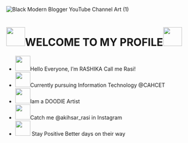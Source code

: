 ![Black Modern Blogger YouTube Channel Art (1)](https://user-images.githubusercontent.com/111967006/197776204-ea607e3c-27ec-41e3-8637-34459798e83c.gif)



# <img src="https://user-images.githubusercontent.com/111967006/199493127-7ee1c949-31d0-48d4-9754-9b4105912978.gif" width="50px">**WELCOME TO MY PROFILE**<img src="https://user-images.githubusercontent.com/111967006/199493127-7ee1c949-31d0-48d4-9754-9b4105912978.gif" width="50px"> 
- <img src="https://user-images.githubusercontent.com/111967006/199498234-e943addd-0e65-4818-ba02-29a9226ce881.gif" width="40px">Hello Everyone, I’m RASHIKA Call me Rasi!
- <img src="https://user-images.githubusercontent.com/111967006/199498349-717fdd72-24f3-4b54-91d9-b62d5c3e4c00.gif" width="40px">Currently pursuing Information Technology @CAHCET
- <img src="https://user-images.githubusercontent.com/111967006/199495870-dca9f08e-0003-46f0-9bb9-c6eefba00b55.gif" width="40px">Iam a DOODlE Artist
- <img src="https://user-images.githubusercontent.com/111967006/199498480-0db208c7-ffd1-48d0-8532-4756fe879239.gif" width="40px">Catch me @akihsar_rasi in Instagram 
- <img src="https://user-images.githubusercontent.com/111967006/199496454-cc24ea7c-f29b-41e9-99b0-0c67c7444e24.gif" width="40px"> Stay Positive Better days on their way 

<!---
rasi2027/rasi2027 is a ✨ special ✨ repository because its `README.md` (this file) appears on your GitHub profile.
You can click the Preview link to take a look at your changes.
--->
